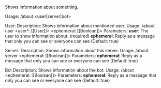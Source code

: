 Shows information about something.

Usage: /about <user|server|bot>

User:
	Description: Shows information about mentioned user.
	Usage: /about user <user*: [[User]]> <ephemeral: [[Boolean]]>
	Parameters:
		**user**: The user to show information about. (required)
		**ephemeral**: Reply as a message that only you can see or everyone can see (Default: true)

Server:
	Description: Shows information about this server.
	Usage: /about server <ephemeral: [[Boolean]]>
	Parameters:
		**ephemeral**: Reply as a message that only you can see or everyone can see (Default: true)

Bot
	Description: Shows information about the bot.
	Usage: /about <ephemeral: [[Boolean]]>
	Parameters:
		**ephemeral**: Reply as a message that only you can see or everyone can see (Default: true)